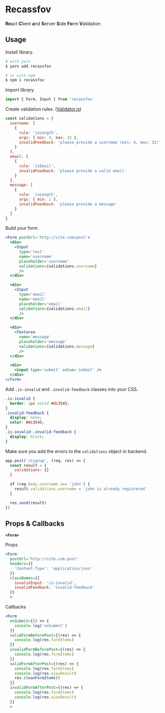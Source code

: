 # Recassfov

**Re**act **C**lient **a**nd **S**erver **S**ide **Fo**rm **V**alidation

## Usage

Install library.

```sh
# with yarn
$ yarn add recassfov

# or with npm
$ npm i recassfov
```

Import library.

```jsx
import { Form, Input } from 'recassfov'
```

Create validation rules. ([Validator.js](https://github.com/chriso/validator.js#validators))

```jsx
const validations = {
  username: [
    {
      rule: 'isLength',
      args: { min: 4, max: 32 },
      invalidFeedback: 'please provide a username (min: 4, max: 32)'
    }
  ],
  email: [
    {
      rule: 'isEmail',
      invalidFeedback: 'please provide a valid email'
    }
  ],
  message: [
    {
      rule: 'isLength',
      args: { min: 1 },
      invalidFeedback: 'please provide a message'
    }
  ]
}
```

Build your form.

```jsx
<Form postUrl='http://site.com/post'>
  <div>
    <Input
      type='text'
      name='username'
      placeholder='username'
      validations={validations.username}
      />
  </div>

  <div>
    <Input
      type='email'
      name='email'
      placeholder='email'
      validations={validations.email}
      />
  </div>

  <div>
    <Textarea
      name='message'
      placeholder='message'
      validations={validations.message}
      />
  </div>

  <div>
    <input type='submit' value='submit' />
  </div>
</Form>
```

Add `.is-invalid` and `.invalid-feedback` classes into your CSS.

```css
.is-invalid {
  border: 1px solid #dc3545;
}
.invalid-feedback {
  display: none;
  color: #dc3545;
}
.is-invalid~.invalid-feedback {
  display: block;
}
```

Make sure you add the errors to the `validations` object in backend.

```js
app.post('/signup', (req, res) => {
  const result = {
    validations: {}
  }

  if (req.body.username === 'john') {
    result.validations.username = 'john is already registered'
  }

  res.send(result)
})
```

## Props & Callbacks

**`<Form>`**

Props

```jsx
<Form
  postUrl='http://site.com.post'
  headers={{
    'Content-Type': 'application/json'
  }}
  classNames={{
    invalidInput: 'is-invalid',
    invalidFeedback: 'invalid-feedback'
  }}
  >
```

Callbacks

```jsx
<Form
  onSubmit={() => {
    console.log('onSubmit')
  }}
  validFormBeforePost={(res) => {
    console.log(res.formItems)
  }}
  invalidFormBeforePost={(res) => {
    console.log(res.formItems)
  }}
  validFormAfterPost={(res) => {
    console.log(res.formItems)
    console.log(res.ajaxResult)
    res.cleanFormItems()
  }}
  invalidFormAfterPost={(res) => {
    console.log(res.formItems)
    console.log(res.ajaxResult)
  }}
  >
```
